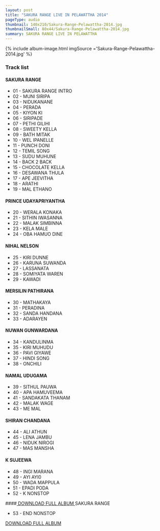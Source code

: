 ```yaml
---
layout: post
title: "SAKURA RANGE LIVE IN PELAWATTHA 2014"
pageType: audio
thumbnail: 140x210/Sakura-Range-Pelawattha-2014.jpg
thumbnailSmall: 80x44/Sakura-Range-Pelawattha-2014.jpg
summary: SAKURA RANGE LIVE IN PELAWATTHA
---
```


<div class="ab-player" data-boourl="https://audioboom.com/publishing/playlist/v3?autoplay=false&boo_content_type=playlist&data_for_content_type=1275903&image_option=small&link_color=%2358d1eb&player_theme=light&show_title=true&src=https%3A%2F%2Fapi.audioboom.com%2Fplaylists%2F1275903-sakura-range-live-in-pelawattha-2014" data-boowidth="100%" data-maxheight="285" data-iframestyle="background-color:transparent; display:block; min-width:300px; max-width:700px;" style="background-color:transparent;"></div><script type="text/javascript">(function() { var po = document.createElement("script"); po.type = "text/javascript"; po.async = true; po.src = "https://d15mj6e6qmt1na.cloudfront.net/cdn/embed.js"; var s = document.getElementsByTagName("script")[0]; s.parentNode.insertBefore(po, s); })();</script>
{% include album-image.html imgSource ='Sakura-Range-Pelawattha-2014.jpg' %}

### Track list 

#### SAKURA RANGE

- 01 - SAKURA RANGE INTRO 
- 02 - MUNI SIRIPA  
- 03 - NIDUKANANE 
- 04 - PERADA 
- 05 - KIYON KI  
- 06 - SIRIPADE 
- 07 - PETHI GILIHI  
- 08 - SWEETY KELLA 
- 09 - BATH MITAK  
- 10 - WEL IPANELLE  
- 11 - PUNCH DONI 
- 12 - TEMIL SONG 
- 13 - SUDU MUHUNE  
- 14 - BACK 2 BACK  
- 15 - CHOCOLATE KELLA 
- 16 - DESAWANA THULA 
- 17 - APE JEEVITHA  
- 18 - ARATHI 
- 19 - MAL ETHANO  

#### PRINCE UDAYAPRIYANTHA

- 20 - WERALA KONAKA  
- 21 - SITHIN IWASANNA 
- 22 - MALAK SIMBINNA  
- 23 - KELA MALE  
- 24 - OBA HAMUO DINE 

#### NIHAL NELSON

- 25 - KIRI DUNNE 
- 26 - KARUNA SUWANDA  
- 27 - LASSANATA  
- 28 - SOMIYATA WAREN 
- 29 - KAWADI  

#### MERSILIN PATHIRANA

- 30 - MATHAKAYA 
- 31 - PERADINA 
- 32 - SANDA HANDANA 
- 33 - ADARAYEN 

#### NUWAN GUNWARDANA

- 34 - KANDULINMA  
- 35 - KIRI MUHUDU 
- 36 - PAVI GIYAWE 
- 37 - HINDI SONG  
- 38 - ONCHILI 

#### NAMAL UDUGAMA

- 39 - SITHUL PAUWA  
- 40 - APA HAMUVEEMA 
- 41 - SANDAKATA THANAM 
- 42 - MALAK WAGE 
- 43 - ME MAL 

#### SHIRAN CHANDANA

- 44 - ALI ATHUN 
- 45 - LENA JAMBU 
- 46 - NIDUK NIROGI 
- 47 - MAS MANSHA 

#### K SUJEEWA

- 48 - INGI MARANA  
- 49 - AYI AYI0 
- 50 - WADA MAPPULA  
- 51 - EPADI PODA  
- 52 - K NONSTOP

####<a 
  href="http://www.mediafire.com/download/1crixbtqby3uuyy/PURPLE_RANGE_LIVE_IN_WALAGEDARA_2014.rar"
  class="btn" 
  target="_blank">
  DOWNLOAD FULL ALBUM
</a> SAKURA RANGE

- 53 - END NONSTOP 

<a 
  href="http://www.mediafire.com/download/cavhb8iysvf6o5b/SAKURA_RANGE_LIVE_IN_PELAWATTHA_2014.rar"
  class="btn" 
  target="_blank">
  DOWNLOAD FULL ALBUM
</a>
